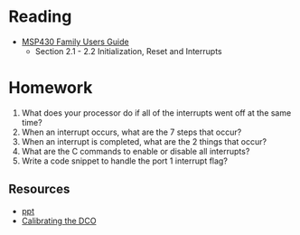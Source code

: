 # Reading

- [MSP430 Family Users Guide](/382/datasheets/msp430_msp430x2xx_family_users_guide.pdf)
    - Section 2.1 - 2.2 Initialization, Reset and Interrupts

# Homework

1. What does your processor do if all of the interrupts went off at the same time?
1. When an interrupt occurs, what are the 7 steps that occur?
1. When an interrupt is completed, what are the 2 things that occur?
1. What are the C commands to enable or disable all interrupts?
1. Write a code snippet to handle the port 1 interrupt flag?

## Resources

- [ppt](Lsn24-25.pptx)
- [Calibrating the DCO]()
